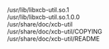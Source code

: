 /usr/lib/libxcb-util.so.1  
/usr/lib/libxcb-util.so.1.0.0  
/usr/share/doc/xcb-util  
/usr/share/doc/xcb-util/COPYING  
/usr/share/doc/xcb-util/README  
